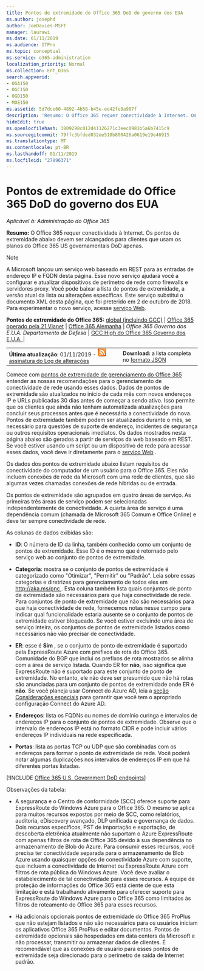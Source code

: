 ```yaml
---
title: Pontos de extremidade do Office 365 DoD do governo dos EUA
ms.author: josephd
author: JoeDavies-MSFT
manager: laurawi
ms.date: 01/11/2019
ms.audience: ITPro
ms.topic: conceptual
ms.service: o365-administration
localization_priority: Normal
ms.collection: Ent_O365
search.appverid:
- OGA150
- OGC150
- OGD150
- MOE150
ms.assetid: 5d7dce60-4892-4b58-b45e-ee42fe8a907f
description: 'Resumo: O Office 365 requer conectividade à Internet. Os pontos de extremidade abaixo devem ser alcançados para clientes que usam os planos do Office 365 US governamentais DoD apenas.'
hideEdit: true
ms.openlocfilehash: 3809298c012d41126271c3eec0981b5a6b7415c9
ms.sourcegitcommit: 79ffc3bfded032ee510b800426a0619e19e46915
ms.translationtype: MT
ms.contentlocale: pt-BR
ms.lasthandoff: 01/11/2019
ms.locfileid: "27896371"
---
```

# <a name="office-365-us-government-dod-endpoints"></a>Pontos de extremidade do Office 365 DoD do governo dos EUA

*Aplicável à: Administração do Office 365*

 **Resumo:** O Office 365 requer conectividade à Internet. Os pontos de extremidade abaixo devem ser alcançados para clientes que usam os planos do Office 365 US governamentais DoD apenas.
  
> [!NOTE]
> A Microsoft lançou um serviço web baseado em REST para as entradas de endereço IP e FQDN desta página. Esse novo serviço ajudará você a configurar e atualizar dispositivos de perímetro de rede como firewalls e servidores proxy. Você pode baixar a lista de pontos de extremidade, a versão atual da lista ou alterações específicas. Este serviço substitui o documento XML desta página, que foi preterido em 2 de outubro de 2018. Para experimentar o novo serviço, acesse [serviço Web](office-365-ip-web-service.md).
  
 **Pontos de extremidade do Office 365:** [global (incluindo GCC)](urls-and-ip-address-ranges.md) | [Office 365 operado pela 21 Vianet](urls-and-ip-address-ranges-21vianet.md)  | [Office 365 Alemanha](office-365-germany-endpoints.md)  |  *Office 365 Governo dos E.U.A. Departamento de Defesa* | [GCC High do Office 365 Governo dos E.U.A. ](office-365-u-s-government-gcc-high-endpoints.md) |
  
|||
|:-----|:-----|
|**Última atualização:** 01/11/2019 - ![RSS](media/5dc6bb29-25db-4f44-9580-77c735492c4b.png) [assinatura do Log de alterações](https://endpoints.office.com/version/USGOVDoD?allversions=true&format=rss&clientrequestid=b10c5ed1-bad1-445f-b386-b919946339a7) <br/> |**Download:** a lista completa no [formato JSON](https://endpoints.office.com/endpoints/USGOVDoD?clientrequestid=b10c5ed1-bad1-445f-b386-b919946339a7) <br/> |
   
 Comece com [pontos de extremidade de gerenciamento do Office 365](managing-office-365-endpoints.md) entender as nossas recomendações para o gerenciamento de conectividade de rede usando esses dados. Dados de pontos de extremidade são atualizados no início de cada mês com novos endereços IP e URLs publicadas 30 dias antes de começar a sendo ativo. Isso permite que os clientes que ainda não tenham automatizada atualizações para concluir seus processos antes que é necessária a conectividade do nova. Pontos de extremidade também podem ser atualizados durante o mês, se necessário para questões de suporte de endereço, incidentes de segurança ou outros requisitos operacionais imediatos. Os dados mostrados nesta página abaixo são gerados a partir de serviços da web baseado em REST. Se você estiver usando um script ou um dispositivo de rede para acessar esses dados, você deve ir diretamente para o [serviço Web](office-365-ip-web-service.md) .

Os dados dos pontos de extremidade abaixo listam requisitos de conectividade do computador de um usuário para o Office 365. Eles não incluem conexões de rede da Microsoft com uma rede de clientes, que são algumas vezes chamadas conexões de rede híbridas ou de entrada.

Os pontos de extremidade são agrupados em quatro áreas de serviço. As primeiras três áreas de serviço podem ser selecionadas independentemente de conectividade. A quarta área de serviço é uma dependência comum (chamada de Microsoft 365 Comum e Office Online) e deve ter sempre conectividade de rede.

As colunas de dados exibidas são:

- **ID**: O número de ID da linha, também conhecido como um conjunto de pontos de extremidade. Esse ID é o mesmo que é retornado pelo serviço web ao conjunto de pontos de extremidade.

- **Categoria**: mostra se o conjunto de pontos de extremidade é categorizado como "Otimizar", "Permitir" ou "Padrão". Leia sobre essas categorias e diretrizes para gerenciamento de todos eles em [ http://aka.ms/pnc ](http://aka.ms/pnc). Esta coluna também lista quais conjuntos de ponto de extremidade são necessários para que haja conectividade de rede. Para conjuntos de ponto de extremidade que não são necessários para que haja conectividade de rede, fornecemos notas nesse campo para indicar qual funcionalidade estaria ausente se o conjunto de pontos de extremidade estiver bloqueado. Se você estiver excluindo uma área de serviço inteira, os conjuntos de pontos de extremidade listados como necessários não vão precisar de conectividade.

- **ER**: esse é **Sim** , se o conjunto de ponto de extremidade é suportado pela ExpressRoute Azure com prefixos de rota do Office 365. Comunidade do BGP que inclui os prefixos de rota mostrados se alinha com a área de serviço listada. Quando ER for **não**, isso significa que ExpressRoute não é suportado para este conjunto de ponto de extremidade. No entanto, ele não deve ser presumido que não há rotas são anunciadas para um conjunto de pontos de extremidade onde ER é **não**. Se você planeja usar Connect do Azure AD, leia a [seção Considerações especiais](https://docs.microsoft.com/azure/active-directory/connect/active-directory-AADconnect-instances#microsoft-azure-government-cloud) para garantir que você tem o apropriado configuração Connect do Azure AD.

- **Endereços**: lista os FQDNs ou nomes de domínio curinga e intervalos de endereços IP para o conjunto de pontos de extremidade. Observe que o intervalo de endereços IP está no formato CIDR e pode incluir vários endereços IP individuais na rede especificada.
 
- **Portas**: lista as portas TCP ou UDP que são combinadas com os endereços para formar o ponto de extremidade de rede. Você poderá notar algumas duplicações nos intervalos de endereços IP em que há diferentes portas listadas.
 
[!INCLUDE [Office 365 U.S. Government DoD endpoints](./includes/office-365-u.s.-government-dod-endpoints.md)]
  
Observações da tabela:

- A segurança e o Centro de conformidade (SCC) oferece suporte para ExpressRoute do Windows Azure para o Office 365. O mesmo se aplica para muitos recursos expostos por meio de SCC, como relatórios, auditoria, eDiscovery avançado, DLP unificada e governança de dados. Dois recursos específicos, PST de importação e exportação, de descoberta eletrônica atualmente não suportam o Azure ExpressRoute com apenas filtros de rota de Office 365 devido à sua dependência no armazenamento de Blob do Azure. Para consumir esses recursos, você precisa ter conectividade separada para o armazenamento de Blob Azure usando quaisquer opções de conectividade Azure com suporte, que incluem a conectividade de Internet ou ExpressRoute Azure com filtros de rota pública do Windows Azure. Você deve avaliar o estabelecimento de tal conectividade para esses recursos. A equipe de proteção de informações do Office 365 está ciente de que esta limitação e está trabalhando ativamente para oferecer suporte para ExpressRoute do Windows Azure para o Office 365 como limitados às filtros de roteamento do Office 365 para esses recursos.

- Há adicionais opcionais pontos de extremidade do Office 365 ProPlus que não estejam listados e não são necessários para os usuários iniciam os aplicativos Office 365 ProPlus e editar documentos. Pontos de extremidade opcionais são hospedados em data centers da Microsoft e não processar, transmitir ou armazenar dados de clientes. É recomendável que as conexões de usuário para esses pontos de extremidade seja direcionado para o perímetro de saída de Internet padrão.

